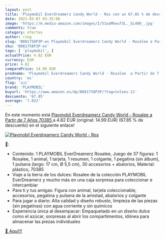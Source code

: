 ```yaml
---
layout: post
title: 'Playmobil Everdreamerz Candy World - Ros con un 67.85 % de descuento'
date: 2021-03-07 03:35:06
image: 'https://m.media-amazon.com/images/I/51oaMheuf3L._SL400_.jpg'
comments: true
category: ofertas
author: ring
slug: 'B081758P3P-es Playmobil Everdreamerz Candy World - Rosalee a Partir de 7...'
sku: 'B081758P3P-es'
tags: [ 'playmobil', ]
actualPrice: 4.82 EUR
currency: EUR
price: 4.82
comparePrice: 14.99 EUR
prodname: 'Playmobil Everdreamerz Candy World - Rosalee  a Partir de 7 Años  70385 '
country: 'es'
flag: '🇪🇸'
brand: 'PLAYMOBIL'
buyurl: 'https://www.amazon.es/dp/B081758P3P/?tag=tolees-21'
descuento: '67.85'
average: '7.022'
---
```


En este momento está [Playmobil Everdreamerz Candy World - Rosalee  a Partir de 7 Años  70385 ](https://www.amazon.es/dp/B081758P3P/?tag=tolees-21) a 4.82 EUR (original: 14.99 EUR) (67.85 %  de descuento) en el siguiente enlace!

[![Playmobil Everdreamerz Candy World - Ros](https://m.media-amazon.com/images/I/51oaMheuf3L._SL400_.jpg)](https://www.amazon.es/dp/B081758P3P/?tag=tolees-21)

🔎:

- Contenido: 1 PLAYMOBIL EverDreamerz Rosalee, Juego de 37 figuras: 1 Rosalee, 1 animal, 1 tarjeta, 1 resumen, 1 colgante, 1 pegatina (sin álbum), 1 pulsera (largo: 17 cm, Ø 5,5 cm), 30 accesorios + abalorios, Material: plástico, 70385
- Viaje a la tierra de los dulces: Rosalee de la colección PLAYMOBIL EverDreamerz y mucho más en una caja sorpresa para coleccionar e intercambiar
- Para ti y tus amigas: Figura con animal, tarjeta coleccionable, accesorios, pegatina y pulsera de la amistad, abalorios y colgante
- Para jugar a diario: Alta calidad y diseño robusto, limpieza de las piezas (sin pegatinas) con agua corriente y sin químicos
- Experiencia única al desempacar: Empaquetado en un diseño dulce como el azúcar, sorpresas al abrir los compartimentos, idónea para almacenar las piezas individuales

[🛒 Aquí!!!](https://www.amazon.es/dp/B081758P3P/?tag=tolees-21)
